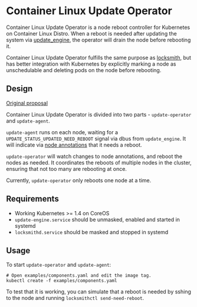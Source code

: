 # Container Linux Update Operator

Container Linux Update Operator is a node reboot controller for Kubernetes on Container Linux Distro.
When a reboot is needed after updating the system via [update_engine](https://github.com/coreos/update_engine),
the operator will drain the node before rebooting it.

Container Linux Update Operator fulfills the same purpose as
[locksmith](https://github.com/coreos/locksmith), but has better integration
with Kubernetes by explicitly marking a node as unschedulable and deleting pods
on the node before rebooting.

## Design

[Original proposal](https://docs.google.com/document/d/1DHiB2UDBYRU6QSa2e9mCNla1qBivZDqYjBVn_DvzDWc/edit#)

Container Linux Update Operator is divided into two parts - `update-operator` and `update-agent`.

`update-agent` runs on each node, waiting for a `UPDATE_STATUS_UPDATED_NEED_REBOOT` signal via dbus from `update_engine`.
It will indicate via [node annotations](./internal/constants/constants.go) that it needs a reboot.

`update-operator` will watch changes to node annotations, and reboot the nodes as needed.
It coordinates the reboots of multiple nodes in the cluster, ensuring that not too many are rebooting at once.

Currently, `update-operator` only reboots one node at a time.

## Requirements

- Working Kubernetes >= 1.4 on CoreOS
- `update-engine.service` should be unmasked, enabled and started in systemd
- `locksmithd.service` should be masked and stopped in systemd

## Usage

To start `update-operator` and `update-agent`:

```
# Open examples/components.yaml and edit the image tag.
kubectl create -f examples/components.yaml
```

To test that it is working, you can simulate that a reboot is needed by sshing to the node and running `locksmithctl send-need-reboot`.
